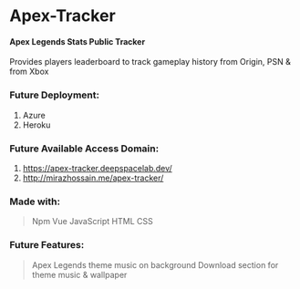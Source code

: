 # Apex-Tracker

#### Apex Legends Stats Public Tracker

Provides players leaderboard to track gameplay history from Origin, PSN & from Xbox


### Future Deployment:
1. Azure
2. Heroku

### Future Available Access Domain:
1. https://apex-tracker.deepspacelab.dev/
2. http://mirazhossain.me/apex-tracker/


### Made with:
> Npm
> Vue
> JavaScript
> HTML
> CSS


### Future Features:
> Apex Legends theme music on background
> Download section for theme music & wallpaper